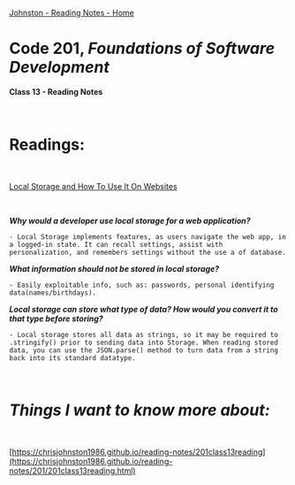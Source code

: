 [Johnston - Reading Notes - Home](https://chrisjohnston1986.github.io/reading-notes/)

# Code 201, _Foundations of Software Development_
**Class 13 - Reading Notes**

&nbsp;
&nbsp;

# Readings: 

&nbsp;
&nbsp;

[Local Storage and How To Use It On Websites](https://www.smashingmagazine.com/2010/10/local-storage-and-how-to-use-it/)

&nbsp;
&nbsp;

_**Why would a developer use local storage for a web application?**_

    - Local Storage implements features, as users navigate the web app, in a logged-in state. It can recall settings, assist with personalization, and remembers settings without the use a of database.

_**What information should not be stored in local storage?**_

    - Easily exploitable info, such as: passwords, personal identifying data(names/birthdays). 

_**Local storage can store what type of data? How would you convert it to that type before storing?**_

    - Local storage stores all data as strings, so it may be required to .stringify() prior to sending data into Storage. When reading stored data, you can use the JSON.parse() method to turn data from a string back into its standard datatype. 

&nbsp;
&nbsp;

# _Things I want to know more about:_

&nbsp;
&nbsp;

[https://chrisjohnston1986.github.io/reading-notes/201class13reading](https://chrisjohnston1986.github.io/reading-notes/201/201class13reading.html)
